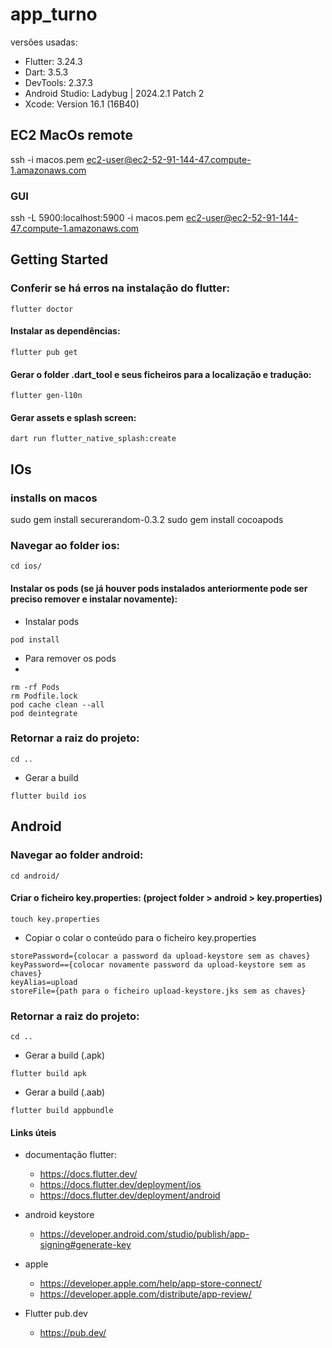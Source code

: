 # app_turno

versões usadas:
- Flutter: 3.24.3
- Dart: 3.5.3
- DevTools: 2.37.3
- Android Studio: Ladybug | 2024.2.1 Patch 2
- Xcode: Version 16.1 (16B40)

## EC2 MacOs remote
ssh -i macos.pem ec2-user@ec2-52-91-144-47.compute-1.amazonaws.com

### GUI
ssh -L 5900:localhost:5900 -i macos.pem ec2-user@ec2-52-91-144-47.compute-1.amazonaws.com


## Getting Started

### Conferir se há erros na instalação do flutter:

```console
flutter doctor
```

#### Instalar as dependências:

```console
flutter pub get
```

#### Gerar o folder .dart_tool e seus ficheiros para a localização e tradução:


```console
flutter gen-l10n
```
#### Gerar assets e splash screen:

```console
dart run flutter_native_splash:create
```
## IOs


### installs on macos
sudo gem install securerandom-0.3.2
sudo gem install cocoapods


### Navegar ao folder ios:

```console
cd ios/
```

#### Instalar os pods (se já houver pods instalados anteriormente pode ser preciso remover e instalar novamente):

- Instalar pods 

```console
pod install
```

- Para remover os pods
- 
```console
rm -rf Pods
rm Podfile.lock
pod cache clean --all
pod deintegrate
```

### Retornar a raiz do projeto:

```console
cd ..
```
- Gerar a build
  
```console
flutter build ios
```

## Android

### Navegar ao folder android:

```console
cd android/
```

#### Criar o ficheiro key.properties: (project folder > android > key.properties)

```console
touch key.properties
```

- Copiar o colar o conteúdo para o ficheiro key.properties

```console
storePassword={colocar a password da upload-keystore sem as chaves}
keyPassword=={colocar novamente password da upload-keystore sem as chaves}
keyAlias=upload
storeFile={path para o ficheiro upload-keystore.jks sem as chaves}
```

### Retornar a raiz do projeto:

```console
cd ..
```
- Gerar a build (.apk)
  
```console
flutter build apk
```

- Gerar a build (.aab)
  
```console
flutter build appbundle
```

#### Links úteis

- documentação flutter:
  - <https://docs.flutter.dev/>
  - <https://docs.flutter.dev/deployment/ios>
  - <https://docs.flutter.dev/deployment/android>
  
- android keystore
  - <https://developer.android.com/studio/publish/app-signing#generate-key>
  
- apple
  - <https://developer.apple.com/help/app-store-connect/>
  - <https://developer.apple.com/distribute/app-review/>
  
- Flutter pub.dev
  - <https://pub.dev/>
